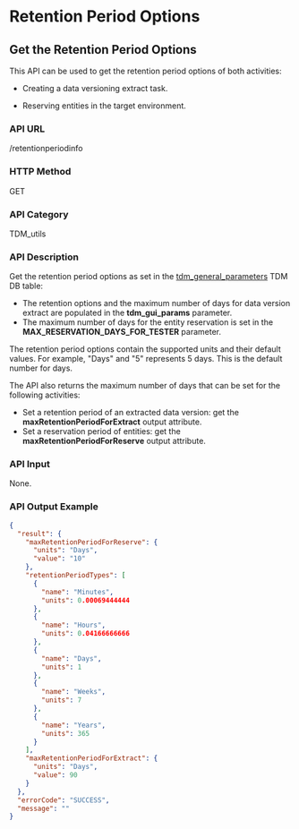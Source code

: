 # Retention Period Options

## Get the Retention Period Options

This API can be used to get the retention period options of both activities:

- Creating a data versioning extract task.

- Reserving entities in the target environment. 

### API URL

/retentionperiodinfo

### HTTP Method

GET

### API Category

TDM_utils

### API Description

Get the retention period options as set in the [tdm_general_parameters](/articles/TDM/tdm_configuration/02_tdmdb_general_parameters.md) TDM DB table:

- The retention options and the maximum number of days for data version extract are populated in the **tdm_gui_params** parameter.
- The maximum number of days for the entity reservation is set in the **MAX_RESERVATION_DAYS_FOR_TESTER** parameter.

The retention period options contain the supported units and their default values. For example, "Days" and "5" represents 5 days. This is the default number for days.

The API also returns the maximum number of days that can be set for the following activities:

- Set a retention period of an extracted data version: get the **maxRetentionPeriodForExtract** output attribute.
- Set a reservation period of entities: get the **maxRetentionPeriodForReserve** output attribute.

### API Input

None.

### API Output Example

```json
{
  "result": {
    "maxRetentionPeriodForReserve": {
      "units": "Days",
      "value": "10"
    },
    "retentionPeriodTypes": [
      {
        "name": "Minutes",
        "units": 0.00069444444
      },
      {
        "name": "Hours",
        "units": 0.04166666666
      },
      {
        "name": "Days",
        "units": 1
      },
      {
        "name": "Weeks",
        "units": 7
      },
      {
        "name": "Years",
        "units": 365
      }
    ],
    "maxRetentionPeriodForExtract": {
      "units": "Days",
      "value": 90
    }
  },
  "errorCode": "SUCCESS",
  "message": ""
}
```


